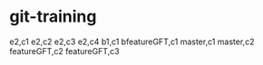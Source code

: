 # git-training
e2,c1
e2,c2
e2,c3
e2,c4
b1,c1
bfeatureGFT,c1
master,c1
master,c2
featureGFT,c2
featureGFT,c3